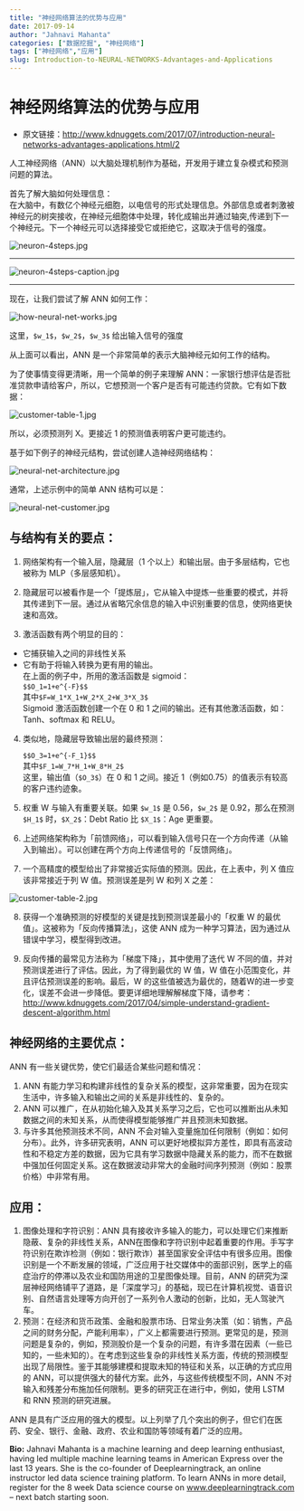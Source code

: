 ```yaml
---
title: "神经网络算法的优势与应用"
date: 2017-09-14
author: "Jahnavi Mahanta"
categories: ["数据挖掘", "神经网络"]
tags: ["神经网络","应用"]
slug: Introduction-to-NEURAL-NETWORKS-Advantages-and-Applications
---
```


# 神经网络算法的优势与应用

- 原文链接：http://www.kdnuggets.com/2017/07/introduction-neural-networks-advantages-applications.html/2

人工神经网络（ANN）以大脑处理机制作为基础，开发用于建立复杂模式和预测问题的算法。
 
首先了解大脑如何处理信息：  
在大脑中，有数亿个神经元细胞，以电信号的形式处理信息。外部信息或者刺激被神经元的树突接收，在神经元细胞体中处理，转化成输出并通过轴突,传递到下一个神经元。下一个神经元可以选择接受它或拒绝它，这取决于信号的强度。

![neuron-4steps.jpg](http://www.kdnuggets.com/wp-content/uploads/neuron-4steps.jpg)

- - -

![neuron-4steps-caption.jpg](http://www.kdnuggets.com/wp-content/uploads/neuron-4steps-caption.jpg)

- - -
现在，让我们尝试了解 ANN 如何工作：

![how-neural-net-works.jpg](http://www.kdnuggets.com/wp-content/uploads/how-neural-net-works.jpg)

这里，`$w_1$`，`$w_2$`，`$w_3$` 给出输入信号的强度
 
从上面可以看出，ANN 是一个非常简单的表示大脑神经元如何工作的结构。
 
为了使事情变得更清晰，用一个简单的例子来理解 ANN：一家银行想评估是否批准贷款申请给客户，所以，它想预测一个客户是否有可能违约贷款。它有如下数据：

![customer-table-1.jpg](http://www.kdnuggets.com/wp-content/uploads/customer-table-1.jpg)

所以，必须预测列 X。更接近 1 的预测值表明客户更可能违约。
 
基于如下例子的神经元结构，尝试创建人造神经网络结构：
 
![neural-net-architecture.jpg](http://www.kdnuggets.com/wp-content/uploads/neural-net-architecture.jpg)

通常，上述示例中的简单 ANN 结构可以是：
 
![neural-net-customer.jpg](http://www.kdnuggets.com/wp-content/uploads/neural-net-customer.jpg) 

## 与结构有关的要点：
 
1. 网络架构有一个输入层，隐藏层（1 个以上）和输出层。由于多层结构，它也被称为 MLP（多层感知机）。
 
2. 隐藏层可以被看作是一个「提炼层」，它从输入中提炼一些重要的模式，并将其传递到下一层。通过从省略冗余信息的输入中识别重要的信息，使网络更快速和高效。
 
3. 激活函数有两个明显的目的：  
 - 它捕获输入之间的非线性关系  
 - 它有助于将输入转换为更有用的输出。  
    在上面的例子中，所用的激活函数是 sigmoid：  
    `$$O_1=1+e^{-F}$$`  
    其中`$F=W_1*X_1+W_2*X_2+W_3*X_3$`  
    Sigmoid 激活函数创建一个在 0 和 1 之间的输出。还有其他激活函数，如：Tanh、softmax 和 RELU。  
 
4. 类似地，隐藏层导致输出层的最终预测：  
 
   `$$O_3=1+e^{-F_1}$$`   
   其中`$F_1=W_7*H_1+W_8*H_2$`   
   这里，输出值（`$O_3$`）在 0 和 1 之间。接近 1（例如0.75）的值表示有较高的客户违约迹象。  
 
5. 权重 W 与输入有重要关联。如果 `$w_1$` 是 0.56，`$w_2$` 是 0.92，那么在预测 `$H_1$` 时，`$X_2$`：Debt Ratio 比 `$X_1$`：Age 更重要。  
 
6. 上述网络架构称为「前馈网络」，可以看到输入信号只在一个方向传递（从输入到输出）。可以创建在两个方向上传递信号的「反馈网络」。
 
7. 一个高精度的模型给出了非常接近实际值的预测。因此，在上表中，列 X 值应该非常接近于列 W 值。预测误差是列 W 和列 X 之差：  

![customer-table-2.jpg](http://www.kdnuggets.com/wp-content/uploads/customer-table-2.jpg)  
 
8. 获得一个准确预测的好模型的关键是找到预测误差最小的「权重 W 的最优值」。这被称为「反向传播算法」，这使 ANN 成为一种学习算法，因为通过从错误中学习，模型得到改进。
 
9. 反向传播的最常见方法称为「梯度下降」，其中使用了迭代 W 不同的值，并对预测误差进行了评估。因此，为了得到最优的 W 值，W 值在小范围变化，并且评估预测误差的影响。最后，W 的这些值被选为最优的，随着W的进一步变化，误差不会进一步降低。要更详细地理解解梯度下降，请参考：
http://www.kdnuggets.com/2017/04/simple-understand-gradient-descent-algorithm.html 
 
 
## 神经网络的主要优点： 
 
ANN 有一些关键优势，使它们最适合某些问题和情况：

1. ANN 有能力学习和构建非线性的复杂关系的模型，这非常重要，因为在现实生活中，许多输入和输出之间的关系是非线性的、复杂的。  
2. ANN 可以推广，在从初始化输入及其关系学习之后，它也可以推断出从未知数据之间的未知关系，从而使得模型能够推广并且预测未知数据。  
3. 与许多其他预测技术不同，ANN 不会对输入变量施加任何限制（例如：如何分布）。此外，许多研究表明，ANN 可以更好地模拟异方差性，即具有高波动性和不稳定方差的数据，因为它具有学习数据中隐藏关系的能力，而不在数据中强加任何固定关系。这在数据波动非常大的金融时间序列预测（例如：股票价格）中非常有用。  
 
## 应用：  

1. 图像处理和字符识别：ANN 具有接收许多输入的能力，可以处理它们来推断隐蔽、复杂的非线性关系，ANN在图像和字符识别中起着重要的作用。手写字符识别在欺诈检测（例如：银行欺诈）甚至国家安全评估中有很多应用。图像识别是一个不断发展的领域，广泛应用于社交媒体中的面部识别，医学上的癌症治疗的停滞以及农业和国防用途的卫星图像处理。目前，ANN 的研究为深层神经网络铺平了道路，是「深度学习」的基础，现已在计算机视觉、语音识别、自然语言处理等方向开创了一系列令人激动的创新，比如，无人驾驶汽车。  
2. 预测：在经济和货币政策、金融和股票市场、日常业务决策（如：销售，产品之间的财务分配，产能利用率），广义上都需要进行预测。更常见的是，预测问题是复杂的，例如，预测股价是一个复杂的问题，有许多潜在因素（一些已知的，一些未知的）。在考虑到这些复杂的非线性关系方面，传统的预测模型出现了局限性。鉴于其能够建模和提取未知的特征和关系，以正确的方式应用的 ANN，可以提供强大的替代方案。此外，与这些传统模型不同，ANN 不对输入和残差分布施加任何限制。更多的研究正在进行中，例如，使用 LSTM 和 RNN 预测的研究进展。

ANN 是具有广泛应用的强大的模型。以上列举了几个突出的例子，但它们在医药、安全、银行、金融、政府、农业和国防等领域有着广泛的应用。

**Bio:** Jahnavi Mahanta is a machine learning and deep learning enthusiast, having led multiple machine learning teams in American Express over the last 13 years. She is the co-founder of Deeplearningtrack, an online instructor led data science training platform. To learn ANNs in more detail, register for the 8 week Data science course on www.deeplearningtrack.com – next batch starting soon.
